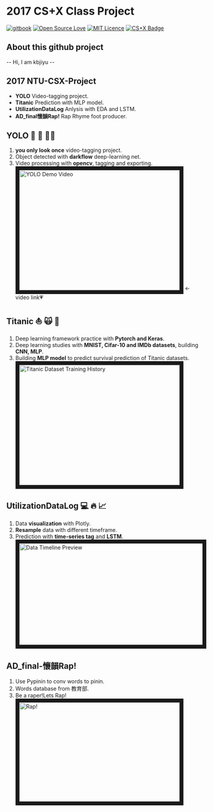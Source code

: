 # 2017 CS+X Class Project
[![gitbook](https://rawgit.com/aleen42/badges/master/src/gitbook_1.svg)](https://cdn.rawgit.com/aleen42/badges/master/src/gitbook_1.svg)
[![Open Source Love](https://badges.frapsoft.com/os/v2/open-source.svg?v=103)](https://github.com/ellerbrock/open-source-badges/)
[![MIT Licence](https://badges.frapsoft.com/os/mit/mit.png?v=103)](https://opensource.org/licenses/mit-license.php) 
[![CS+X Badge](https://img.shields.io/badge/CS%2BX-Building-orange.svg)](https://img.shields.io/badge/CS%2BX-Building-orange.svg)

## About this github project
-- Hi, I am kbjiyu --

## 2017 NTU-CSX-Project 
* **YOLO** Video-tagging project.
* **Titanic** Prediction with MLP model.
* **UtilizationDataLog** Anlysis with EDA and LSTM.
* **AD_final懷韻Rap!** Rap Rhyme foot producer.

## YOLO :apple: :dog: :walking_man: 
1. **you only look once** video-tagging project.
2. Object detected with **darkflow** deep-learning net.
3. Video processing with **opencv**, tagging and exporting.
<br><a href="http://www.youtube.com/watch?feature=player_embedded&v=K6K0ru4h6PY
" target="_blank"><img src="http://img.youtube.com/vi/K6K0ru4h6PY/0.jpg" 
alt="YOLO Demo Video" width="420" height="315" border="10" /></a> <-video link:heartpulse: <br>

## Titanic :boat: :scream_cat: :rose: 
1. Deep learning framework practice with **Pytorch and Keras**.
2. Deep learning studies with **MNIST, Cifar-10 and IMDb datasets**, building **CNN, MLP**.
3. Building **MLP model** to predict survival prediction of Titanic datasets.
<br><img src="https://github.com/NTU-CSX-Project/R01228016/blob/master/Titanic/train_show.JPG" 
alt="Titanic Dataset Training History" width="420" height="315" border="10" /></a><br>

## UtilizationDataLog :computer: :fire: :chart_with_upwards_trend: 
1. Data **visualization** with Plotly.
2. **Resample** data with different timeframe.
3. Prediction with **time-series tag** and **LSTM**.
<br><img src="https://github.com/NTU-CSX-Project/R01228016/blob/master/UtilizationDataLog/data_show.JPG" 
alt="Data Timeline Preview" width="578" height="266" border="10" /> <br>

## AD_final-懷韻Rap! 
1. Use Pypinin to conv words to pinin.
2. Words database from 教育部.
3. Be a raper!Lets Rap! 
<br><img src="https://github.com/NTU-CSX-Project/R01228016/blob/master/AD_demo/intro.png" 
alt="Rap!" width="420" height="260" border="10" /></a><br>
